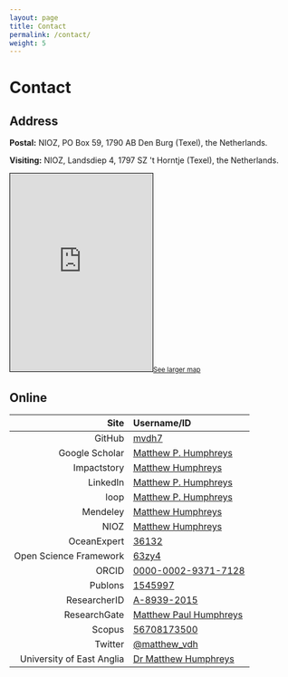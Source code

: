 ```yaml
---
layout: page
title: Contact
permalink: /contact/
weight: 5
---
```


# **Contact**

## Address

**Postal:** NIOZ, PO Box 59, 1790 AB Den Burg (Texel), the Netherlands.

**Visiting:** NIOZ, Landsdiep 4, 1797 SZ 't Horntje (Texel), the Netherlands.

<!-- 425 / 350 -->
<!--<iframe width="50%" height="350" frameborder="0" scrolling="no" marginheight="0" marginwidth="0" src="https://www.openstreetmap.org/export/embed.html?bbox=1.2173%2C52.6131%2C1.2577%2C52.6287&amp;layer=mapnik&amp;marker=52.62128522840047%2C1.2378904223442078" style="border: 1px solid black"></iframe>
[See larger map](https://www.openstreetmap.org/#map=15/52.6209/1.2321)-->

<iframe width="50%" height="350" frameborder="0" scrolling="no" marginheight="0" marginwidth="0" src="https://www.openstreetmap.org/export/embed.html?bbox=4.767980575561524%2C52.99724908971136%2C4.804029464721681%2C53.00898665836675&amp;layer=mapnik&amp;marker=53.00311827295228%2C4.786005020141602" style="border: 1px solid black"></iframe><small><a href="https://www.openstreetmap.org/?mlat=53.0031&amp;mlon=4.7860#map=16/53.0031/4.7860">See larger map</a></small>

## Online

| Site | Username/ID
|-:|:-
| GitHub | [mvdh7](https://github.com/mvdh7)
| Google Scholar | [Matthew P. Humphreys](https://scholar.google.co.uk/citations?user=FAuQyqMAAAAJ)
| Impactstory | [Matthew Humphreys](https://profiles.impactstory.org/u/0000-0002-9371-7128)
| LinkedIn | [Matthew P. Humphreys](https://www.linkedin.com/in/matthew-p-humphreys-4745833a/)
| loop | [Matthew P. Humphreys](https://loop.frontiersin.org/people/391608/overview)
| Mendeley | [Matthew Humphreys](https://www.mendeley.com/profiles/matthew-humphreys2/)
| NIOZ | [Matthew Humphreys](https://www.nioz.nl/en/about/organisation/staff/matthew-humphreys)
| OceanExpert | [36132](https://www.oceanexpert.net/expert/matthew.humphreys)
| Open Science Framework | [63zy4](https://osf.io/63zy4/)
| ORCID |  [0000-0002-9371-7128](http://orcid.org/0000-0002-9371-7128)
| Publons | [1545997](https://publons.com/a/1545997/)
| ResearcherID | [A-8939-2015](http://www.researcherid.com/rid/A-8939-2015)
| ResearchGate | [Matthew Paul Humphreys](https://www.researchgate.net/profile/Matthew_Humphreys)
| Scopus | [56708173500](https://www.scopus.com/authid/detail.uri?authorId=56708173500)
| Twitter | [@matthew_vdh](http://twitter.com/matthew_vdh)
| University of East Anglia | [Dr Matthew Humphreys](https://people.uea.ac.uk/en/persons/matthew-humphreys)
